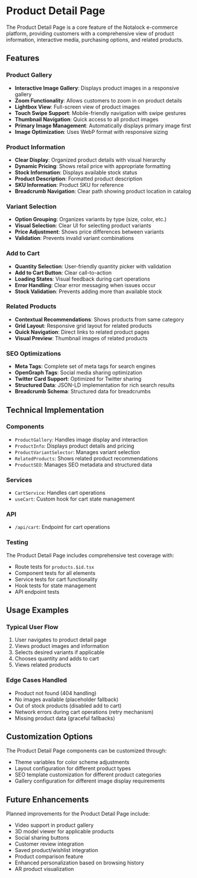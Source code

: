 # Product Detail Page

The Product Detail Page is a core feature of the Notalock e-commerce platform, providing customers with a comprehensive view of product information, interactive media, purchasing options, and related products.

## Features

### Product Gallery
- **Interactive Image Gallery**: Displays product images in a responsive gallery
- **Zoom Functionality**: Allows customers to zoom in on product details
- **Lightbox View**: Full-screen view of product images
- **Touch Swipe Support**: Mobile-friendly navigation with swipe gestures
- **Thumbnail Navigation**: Quick access to all product images
- **Primary Image Management**: Automatically displays primary image first
- **Image Optimization**: Uses WebP format with responsive sizing

### Product Information
- **Clear Display**: Organized product details with visual hierarchy
- **Dynamic Pricing**: Shows retail price with appropriate formatting
- **Stock Information**: Displays available stock status
- **Product Description**: Formatted product description
- **SKU Information**: Product SKU for reference
- **Breadcrumb Navigation**: Clear path showing product location in catalog

### Variant Selection
- **Option Grouping**: Organizes variants by type (size, color, etc.)
- **Visual Selection**: Clear UI for selecting product variants
- **Price Adjustment**: Shows price differences between variants
- **Validation**: Prevents invalid variant combinations

### Add to Cart
- **Quantity Selection**: User-friendly quantity picker with validation
- **Add to Cart Button**: Clear call-to-action
- **Loading States**: Visual feedback during cart operations
- **Error Handling**: Clear error messaging when issues occur
- **Stock Validation**: Prevents adding more than available stock

### Related Products
- **Contextual Recommendations**: Shows products from same category
- **Grid Layout**: Responsive grid layout for related products
- **Quick Navigation**: Direct links to related product pages
- **Visual Preview**: Thumbnail images of related products

### SEO Optimizations
- **Meta Tags**: Complete set of meta tags for search engines
- **OpenGraph Tags**: Social media sharing optimization
- **Twitter Card Support**: Optimized for Twitter sharing
- **Structured Data**: JSON-LD implementation for rich search results
- **Breadcrumb Schema**: Structured data for breadcrumbs

## Technical Implementation

### Components
- `ProductGallery`: Handles image display and interaction
- `ProductInfo`: Displays product details and pricing
- `ProductVariantSelector`: Manages variant selection
- `RelatedProducts`: Shows related product recommendations
- `ProductSEO`: Manages SEO metadata and structured data

### Services
- `CartService`: Handles cart operations
- `useCart`: Custom hook for cart state management

### API
- `/api/cart`: Endpoint for cart operations

### Testing
The Product Detail Page includes comprehensive test coverage with:
- Route tests for `products.$id.tsx`
- Component tests for all elements
- Service tests for cart functionality
- Hook tests for state management
- API endpoint tests

## Usage Examples

### Typical User Flow
1. User navigates to product detail page
2. Views product images and information
3. Selects desired variants if applicable
4. Chooses quantity and adds to cart
5. Views related products

### Edge Cases Handled
- Product not found (404 handling)
- No images available (placeholder fallback)
- Out of stock products (disabled add to cart)
- Network errors during cart operations (retry mechanism)
- Missing product data (graceful fallbacks)

## Customization Options

The Product Detail Page components can be customized through:
- Theme variables for color scheme adjustments
- Layout configuration for different product types
- SEO template customization for different product categories
- Gallery configuration for different image display requirements

## Future Enhancements

Planned improvements for the Product Detail Page include:
- Video support in product gallery
- 3D model viewer for applicable products
- Social sharing buttons
- Customer review integration
- Saved product/wishlist integration
- Product comparison feature
- Enhanced personalization based on browsing history
- AR product visualization

